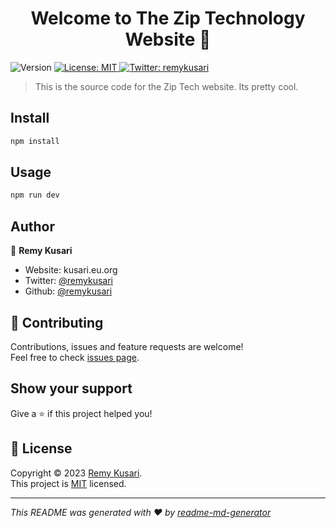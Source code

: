 <h1 align="center">Welcome to The Zip Technology Website 👋</h1>
<p>
  <img alt="Version" src="https://img.shields.io/badge/version-1.0.0-blue.svg?cacheSeconds=2592000" />
  <a href="https://github.com/ziptechnology/ziptechnology.github.io/blob/main/LICENSE" target="_blank">
    <img alt="License: MIT" src="https://img.shields.io/badge/License-MIT-yellow.svg" />
  </a>
  <a href="https://twitter.com/remykusari" target="_blank">
    <img alt="Twitter: remykusari" src="https://img.shields.io/twitter/follow/remykusari.svg?style=social" />
  </a>
</p>

> This is the source code for the Zip Tech website. Its pretty cool.

## Install

```sh
npm install
```

## Usage

```sh
npm run dev
```

## Author

👤 **Remy Kusari**

* Website: kusari.eu.org
* Twitter: [@remykusari](https://twitter.com/remykusari)
* Github: [@remykusari](https://github.com/remykusari)

## 🤝 Contributing

Contributions, issues and feature requests are welcome!<br />Feel free to check [issues page](https://github.com/ziptechnology/ziptechnology.github.io/issues). 

## Show your support

Give a ⭐️ if this project helped you!

## 📝 License

Copyright © 2023 [Remy Kusari](https://github.com/remykusari).<br />
This project is [MIT](https://github.com/ziptechnology/ziptechnology.github.io/blob/main/LICENSE) licensed.

***
_This README was generated with ❤️ by [readme-md-generator](https://github.com/kefranabg/readme-md-generator)_